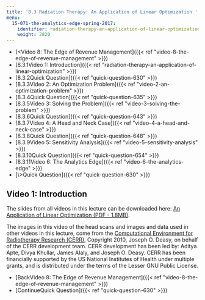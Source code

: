 ```yaml
---
title: '8.3 Radiation Therapy: An Application of Linear Optimization '
menu:
  15-071-the-analytics-edge-spring-2017:
    identifier: radiation-therapy-an-application-of-linear-optimization
    weight: 2820
---
```

*   [<Video 8: The Edge of Revenue Management]({{< ref "video-8-the-edge-of-revenue-management" >}})
*   [8.3.1Video 1: Introduction]({{< ref "radiation-therapy-an-application-of-linear-optimization" >}})
*   [8.3.2Quick Question]({{< ref "quick-question-630" >}})
*   [8.3.3Video 2: An Optimization Problem]({{< ref "video-2-an-optimization-problem" >}})
*   [8.3.4Quick Question]({{< ref "quick-question-635" >}})
*   [8.3.5Video 3: Solving the Problem]({{< ref "video-3-solving-the-problem" >}})
*   [8.3.6Quick Question]({{< ref "quick-question-643" >}})
*   [8.3.7Video 4: A Head and Neck Case]({{< ref "video-4-a-head-and-neck-case" >}})
*   [8.3.8Quick Question]({{< ref "quick-question-648" >}})
*   [8.3.9Video 5: Sensitivity Analysis]({{< ref "video-5-sensitivity-analysis" >}})
*   [8.3.10Quick Question]({{< ref "quick-question-654" >}})
*   [8.3.11Video 6: The Analytics Edge]({{< ref "video-6-the-analytics-edge" >}})
*   [\\>Quick Question]({{< ref "quick-question-630" >}})

Video 1: Introduction
---------------------

The slides from all videos in this lecture can be downloaded here: [An Application of Linear Optimization (PDF - 1.8MB)](https://open-learning-course-data.s3.amazonaws.com/15-071-the-analytics-edge-spring-2017/1abf45e592ebd829c166f217a0f92493_MIT15_071S17_Unit8_RadiationTherapy.pdf).

The images in this video of the head scans and images and data used in other videos in this lecture, come from the [Computational Environment for Radiotherapy Research (CERR)](http://www.cerr.info), Copyright 2010, Joseph O. Deasy, on behalf of the CERR development team. CERR development has been led by: Aditya Apte, Divya Khullar, James Alaly, and Joseph O. Deasy. CERR has been financially supported by the US National Institutes of Health under multiple grants, and is distributed under the terms of the Lesser GNU Public License.

*   [BackVideo 8: The Edge of Revenue Management]({{< ref "video-8-the-edge-of-revenue-management" >}})
*   [ContinueQuick Question]({{< ref "quick-question-630" >}})